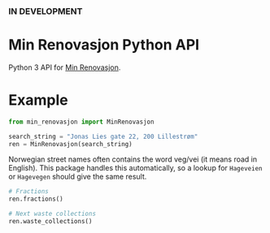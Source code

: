 ### IN DEVELOPMENT

# Min Renovasjon Python API
Python 3 API for [Min Renovasjon][https://www.norkart.no/product/min-renovasjon/].

# Example
```python
from min_renovasjon import MinRenovasjon

search_string = "Jonas Lies gate 22, 200 Lillestrøm"
ren = MinRenovasjon(search_string)
```
Norwegian street names often contains the word veg/vei (it means road in English).
This package handles this automatically, so a lookup for 
`Hageveien` or `Hagevegen` should give the same result.

```python
# Fractions
ren.fractions()

# Next waste collections
ren.waste_collections()
```

###

[https://www.norkart.no/product/min-renovasjon/]: https://www.norkart.no/product/min-renovasjon/